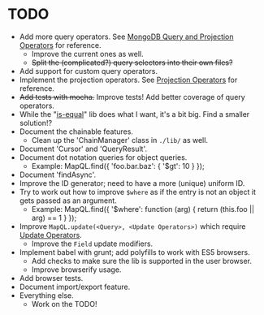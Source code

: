 TODO
===
* Add more query operators. See [MongoDB Query and Projection Operators] for reference.
  * Improve the current ones as well.
  * ~~Split the (complicated?) query selectors into their own files?~~
* Add support for custom query operators.
* Implement the projection operators. See [Projection Operators] for reference.
* ~~Add tests with mocha.~~ Improve tests! Add better coverage of query operators.
* While the "[is-equal]" lib does what I want, it's a bit big. Find a smaller solution!?
* Document the chainable features.
  * Clean up the 'ChainManager' class in `./lib/` as well.
* Document 'Cursor' and 'QueryResult'.
* Document dot notation queries for object queries.
    * Example: MapQL.find({ 'foo.bar.baz': { '$gt': 10 } });
* Document 'findAsync'.
* Improve the ID generator; need to have a more (unique) uniform ID.
* Try to work out how to improve `$where` as if the entry is not an object it gets passed as an argument.
    * Example: MapQL.find({ '$where': function (arg) { return (this.foo || arg) == 1 } });
* Improve `MapQL.update(<Query>, <Update Operators>)` which require [Update Operators].
  * Improve the `Field` update modifiers.
* Implement babel with grunt; add polyfills to work with ES5 browsers.
  * Add checks to make sure the lib is supported in the user browser.
  * Improve browserify usage.
* Add browser tests.
* Document import/export feature.
* Everything else.
  * Work on the TODO!


[MongoDB Query and Projection Operators]: https://docs.mongodb.com/manual/reference/operator/query/
[Projection Operators]: https://docs.mongodb.com/manual/reference/operator/query/#projection-operators
[is-equal]: https://www.npmjs.com/package/is-equal
[Update Operators]: https://docs.mongodb.com/manual/reference/operator/update/
